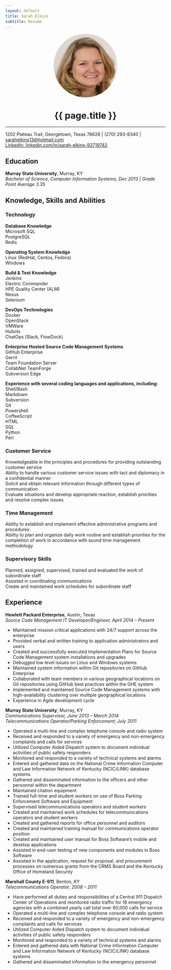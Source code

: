 ```yaml
---
layout: default
title: Sarah Elkins
subtitle: Resume
---
```


<img align="middle" src="./assets/images/HeadShot.jpg" alt="Sarah Elkins" style="border-radius:50%; display:block; margin:auto;" width="200" height="200">  

<h1 align="center">{{ page.title }}</h1>  

***  
1202 Plateau Trail, Georgetown, Texas 78626 | (270) 293-8340 | sarahelkins13@hotmail.com   
[LinkedIn: linkedin.com/in/sarah-elkins-93719742](linkedin.com/in/sarah-elkins-93719742)  

## Education
__Murray State University__, Murray, KY  
_Bachelor of Science, Computer Information Systems; Dec 2013 | Grade Point Average 3.35_  

## Knowledge, Skills and Abilities
### Technology  
__Database Knowledge__  
    Microsoft SQL  
    PostgreSQL  
    Redis  

__Operating System Knowledge__   
    Linux (RedHat, Centos, Fedora)  
    Windows    

__Build & Test Knowledge__  
    Jenkins  
    Electric Commander  
    HPE Quality Center (ALM)  
    Nexus  
    Selenium  

__DevOps Technologies__  
    Docker  
    OpenStack  
    VMWare  
    Hubots  
    ChatOps (Slack, FlowDock)  

__Enterprise Hosted Source Code Management Systems__   
    GitHub Enterprise  
    Gerrit  
    Team Foundation Server  
    CollabNet TeamForge  
    Subversion Edge  

__Experience with several coding languages and applications, including:__  
    Shell/Bash  
    Markdown  
    Subversion  
    Git  
    Powershell  
    CoffeeScript  
    HTML  
    SQL  
    Python  
    Perl  

### Customer Service
  Knowledgeable in the principles and procedures for providing outstanding customer service  
  Ability to handle various customer service issues with tact and diplomacy in a confidential manner  
  Solicit and obtain relevant information through different types of communication  
  Evaluate situations and develop appropriate reaction, establish priorities and resolve complex issues  

### Time Management
  Ability to establish and implement effective administrative programs and procedures  
  Ability to plan and organize daily work routine and establish priorities for the completion of work in accordance with sound time management methodology  

### Supervisory Skills
  Planned, assigned, supervised, trained and evaluated the work of subordinate staff  
  Assisted in coordinating communications  
  Create and maintained work schedules for subordinate staff  

## Experience  
__Hewlett Packard Enterprise__, Austin, Texas  
_Source Code Management IT Developer/Engineer, April 2014 – Present_  
  * Maintained mission critical applications with 24/7 support across the enterprise  
  * Provided verbal and written training to application administrators and users  
  * Created and successfully executed Implementation Plans for Source Code Management system installations and upgrades  
  * Debugged low level issues on Linux and Windows systems   
  * Maintained system information within Git repositories on GitHub Enterprise  
  * Collaborated with team members in various geographical locations on Git repositories using GitHub best practices within the GHE system  
  * Implemented and maintained Source Code Management systems with high-availability clustering over multiple geographical locations  
  * Experience in Agile development cycle  


__Murray State University__, Murray, KY  
_Communications Supervisor, June 2013 – March 2014_  
_Telecommunications Operator/Parking Enforcement; July 2011_  
  * Operated a multi-line and complex telephone console and radio system  
  * Received and responded to a variety of emergency and non-emergency complaints and calls for services  
  * Utilized Computer Aided Dispatch system to document individual activities of public safety responders  
  * Monitored and responded to a variety of technical systems and alarms  
  *	Entered and gathered data on the National Crime Information Computer and Law Information Network of Kentucky (NCIC/LINK) database systems
  *	Gathered and disseminated information to the officers and other personnel within the department
  *	Maintained citation equipment
  *	Trained full-time and student workers on use of Boss Parking Enforcement Software and Equipment
  *	Supervised telecommunications operators and student workers
  *	Created and maintained work schedules for telecommunications operators and student workers
  *	Created and gathered reports for office personnel and auditors
  *	Created and maintained training manual for communications operator position
  *	Created and maintained user manual for Boss Software’s mobile and desktop applications
  *	Assisted in end-user testing of new components and modules in Boss Software
  *	Assisted in the application, request for proposal, and procurement processes on numerous grants from the CRMS Board and the Kentucky Office of Homeland Security

__Marshall County E-911__, Benton, KY  
_Telecommunications Operator; 2008 – 2011_  
  *	Have performed all duties and responsibilities of a Central 911 Dispatch Center of Operations and monitored radio traffic for 16 emergency agencies with a combined yearly call total over 60,000 calls for service
  *	Operated a multi-line and complex telephone console and radio system
  *	Received and responded to a variety of emergency and non-emergency complaints and calls for services
  *	Utilized Computer Aided Dispatch system to document individual activities of public safety responders
  *	Monitored and responded to a variety of technical systems and alarms
  *	Entered and gathered data with National Crime Information Computer and Law Information Network of Kentucky (NCIC/LINK) database systems
  *	Gathered and disseminated information to the emergency personnel
